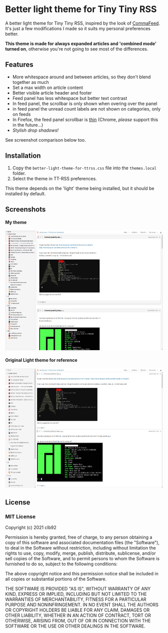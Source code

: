 # Better light theme for Tiny Tiny RSS

A better light theme for Tiny Tiny RSS, inspired by the look of [CommaFeed](https://github.com/Athou/commafeed). It's just a few modifications I made so it suits my personal preferences better.

**This theme is made for always expanded articles and 'combined mode' turned on**, otherwise you're not going to see most of the differences.

## Features

- More whitespace around and between articles, so they don't blend together as much
- Set a max width on article content
- Better visible article header and footer
- Feed panel has less whitespace but better text contrast
- In feed panel, the scrollbar is only shown when overing over the panel
- in feed panel the unread count labels are not shown on categories, only on feeds
- In Firefox, the feed panel scrollbar is [thin](https://developer.mozilla.org/en-US/docs/Web/CSS/scrollbar-width) (Chrome, *please* support this in the future...)
- *Stylish drop shadows!*

See screenshot comparison below too.

## Installation

1. Copy the `better-light-theme-for-ttrss.css` file into the `themes.local` folder.
2. Select the theme in TT-RSS preferences.

This theme depends on the 'light' theme being installed, but it should be installed by default.

## Screenshots

#### My theme
<img src="https://raw.githubusercontent.com/clb92/better-light-theme-for-ttrss/main/screenshots/my-theme.png" width="671" height="381">

#### Original Light theme for reference
<img src="https://raw.githubusercontent.com/clb92/better-light-theme-for-ttrss/main/screenshots/original-light-theme.png" width="671" height="381">

## License

### MIT License

Copyright (c) 2021 clb92

Permission is hereby granted, free of charge, to any person obtaining a copy
of this software and associated documentation files (the "Software"), to deal
in the Software without restriction, including without limitation the rights
to use, copy, modify, merge, publish, distribute, sublicense, and/or sell
copies of the Software, and to permit persons to whom the Software is
furnished to do so, subject to the following conditions:

The above copyright notice and this permission notice shall be included in all
copies or substantial portions of the Software.

THE SOFTWARE IS PROVIDED "AS IS", WITHOUT WARRANTY OF ANY KIND, EXPRESS OR
IMPLIED, INCLUDING BUT NOT LIMITED TO THE WARRANTIES OF MERCHANTABILITY,
FITNESS FOR A PARTICULAR PURPOSE AND NONINFRINGEMENT. IN NO EVENT SHALL THE
AUTHORS OR COPYRIGHT HOLDERS BE LIABLE FOR ANY CLAIM, DAMAGES OR OTHER
LIABILITY, WHETHER IN AN ACTION OF CONTRACT, TORT OR OTHERWISE, ARISING FROM,
OUT OF OR IN CONNECTION WITH THE SOFTWARE OR THE USE OR OTHER DEALINGS IN THE
SOFTWARE.
